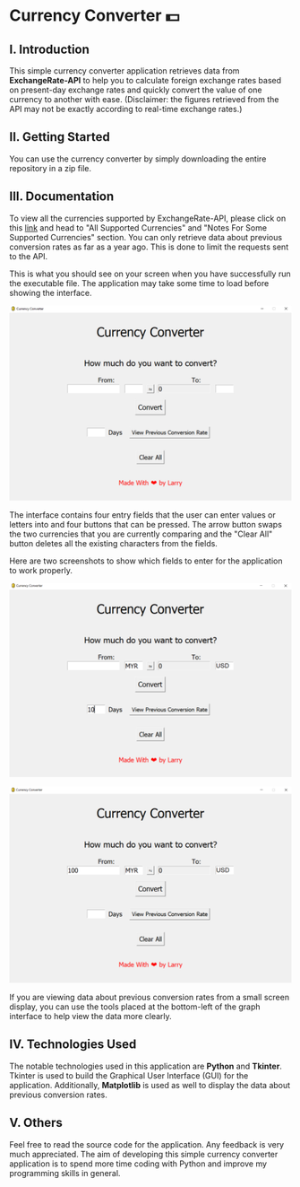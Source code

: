 # Currency Converter 💵

## I. Introduction

This simple currency converter application retrieves data from **ExchangeRate-API** to help you to calculate foreign exchange rates based on present-day exchange rates and quickly convert the value of one currency to another with ease. (Disclaimer: the figures retrieved from the API may not be exactly according to real-time exchange rates.)

## II. Getting Started

You can use the currency converter by simply downloading the entire repository in a zip file.

## III. Documentation

To view all the currencies supported by ExchangeRate-API, please click on this [link](https://www.exchangerate-api.com/docs/supported-currencies) and head to "All Supported Currencies" and "Notes For Some Supported Currencies" section. You can only retrieve data about previous conversion rates as far as a year ago. This is done to limit the requests sent to the API.

This is what you should see on your screen when you have successfully run the executable file. The application may take some time to load before showing the interface.

![](images/interfaceDemo.png)

The interface contains four entry fields that the user can enter values or letters into and four buttons that can be pressed. The arrow button swaps the two currencies that you are currently comparing and the "Clear All" button deletes all the existing characters from the fields. 

Here are two screenshots to show which fields to enter for the application to work properly.

![](images/convertDemo.png)

![](images/prevConversionRateDemo.png)

If you are viewing data about previous conversion rates from a small screen display, you can use the tools placed at the bottom-left of the graph interface to help view the data more clearly.

## IV. Technologies Used

The notable technologies used in this application are **Python** and **Tkinter**. Tkinter is used to build the Graphical User Interface (GUI) for the application. Additionally, **Matplotlib** is used as well to display the data about previous conversion rates.

## V. Others
Feel free to read the source code for the application. Any feedback is very much appreciated. The aim of developing this simple currency converter application is to spend more time coding with Python and improve my programming skills in general.
